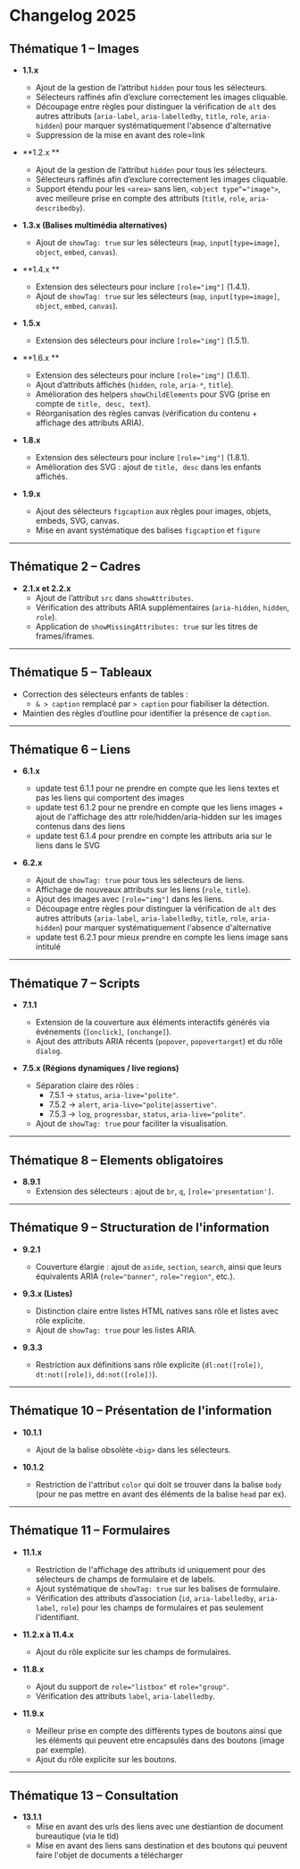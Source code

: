 # Changelog 2025

## **Thématique 1 – Images**

- **1.1.x**  
  - Ajout de la gestion de l’attribut `hidden` pour tous les sélecteurs.  
  - Sélecteurs raffinés afin d’exclure correctement les images cliquable.  
  - Découpage entre règles pour distinguer la vérification de `alt` des autres attributs (`aria-label`, `aria-labelledby`, `title`, `role`, `aria-hidden`) pour marquer systématiquement l'absence d'alternative 
  - Suppression de la mise en avant des role=link

- **1.2.x **  
  - Ajout de la gestion de l’attribut `hidden` pour tous les sélecteurs.  
  - Sélecteurs raffinés afin d’exclure correctement les images cliquable.  
  - Support étendu pour les `<area>` sans lien, `<object type^="image">`, avec meilleure prise en compte des attributs (`title`, `role`, `aria-describedby`).  

- **1.3.x (Balises multimédia alternatives)**  
  - Ajout de `showTag: true` sur les sélecteurs (`map`, `input[type=image]`, `object`, `embed`, `canvas`).  

- **1.4.x **  
  - Extension des sélecteurs pour inclure `[role="img"]` (1.4.1).
  - Ajout de `showTag: true` sur les sélecteurs (`map`, `input[type=image]`, `object`, `embed`, `canvas`).   
  
- **1.5.x**  
  - Extension des sélecteurs pour inclure `[role="img"]` (1.5.1).  

- **1.6.x **  
  - Extension des sélecteurs pour inclure `[role="img"]` (1.6.1).  
  - Ajout d’attributs àffichés (`hidden`, `role`, `aria-*`, `title`).  
  - Amélioration des helpers `showChildElements` pour SVG (prise en compte de `title, desc, text`).  
  - Réorganisation des règles canvas (vérification du contenu + affichage des attributs ARIA).  

- **1.8.x**  
  - Extension des sélecteurs pour inclure `[role="img"]` (1.8.1).  
  - Amélioration des SVG : ajout de `title, desc` dans les enfants affichés.  

- **1.9.x**  
  - Ajout des sélecteurs `figcaption` aux règles pour images, objets, embeds, SVG, canvas.  
  - Mise en avant systématique des balises `figcaption` et `figure` 

---

## **Thématique 2 – Cadres**

- **2.1.x et 2.2.x**  
  - Ajout de l’attribut `src` dans `showAttributes`.  
  - Vérification des attributs ARIA supplémentaires (`aria-hidden`, `hidden`, `role`).  
  - Application de `showMissingAttributes: true` sur les titres de frames/iframes.  

---

## **Thématique 5 – Tableaux**

- Correction des sélecteurs enfants de tables :  
  - `& > caption` remplacé par `> caption` pour fiabiliser la détection.  
- Maintien des règles d’outline pour identifier la présence de `caption`.  

---

## **Thématique 6 – Liens**

- **6.1.x**  
  - update test 6.1.1 pour ne prendre en compte que les liens textes et pas les liens qui comportent des images
  - update test 6.1.2 pour ne prendre en compte que les liens images + ajout de l'affichage des attr role/hidden/aria-hidden sur les images contenus dans des liens
  - update test 6.1.4 pour prendre en compte les attributs aria sur le liens dans le SVG


- **6.2.x**  
  - Ajout de `showTag: true` pour tous les sélecteurs de liens.  
  - Affichage de nouveaux attributs sur les liens (`role`, `title`).  
  - Ajout des images avec `[role="img"]` dans les liens. 
  - Découpage entre règles pour distinguer la vérification de `alt` des autres attributs (`aria-label`, `aria-labelledby`, `title`, `role`, `aria-hidden`) pour marquer systématiquement l'absence d'alternative  
  - update test 6.2.1 pour mieux prendre en compte les liens image sans intitulé


---

## **Thématique 7 – Scripts**

- **7.1.1**  
  - Extension de la couverture aux éléments interactifs générés via événements (`[onclick]`, `[onchange]`).  
  - Ajout des attributs ARIA récents (`popover`, `popovertarget`) et du rôle `dialog`.  

- **7.5.x (Régions dynamiques / live regions)**  
  - Séparation claire des rôles :  
    - 7.5.1 → `status`, `aria-live="polite"`.  
    - 7.5.2 → `alert`, `aria-live="polite|assertive"`.  
    - 7.5.3 → `log`, `progressbar`, `status`, `aria-live="polite"`.  
  - Ajout de `showTag: true` pour faciliter la visualisation.  

---

## **Thématique 8 – Elements obligatoires**

- **8.9.1**  
  - Extension des sélecteurs : ajout de `br`, `q`, `[role='presentation']`.  

---
## **Thématique 9 – Structuration de l'information**

- **9.2.1**  
  - Couverture élargie : ajout de `aside`, `section`, `search`, ainsi que leurs équivalents ARIA (`role="banner"`, `role="region"`, etc.).  

- **9.3.x (Listes)**  
  - Distinction claire entre listes HTML natives sans rôle et listes avec rôle explicite.  
  - Ajout de `showTag: true` pour les listes ARIA.  

- **9.3.3**  
  - Restriction aux définitions sans rôle explicite (`dl:not([role])`, `dt:not([role])`, `dd:not([role])`).  

---

## **Thématique 10 – Présentation de l'information**

- **10.1.1**  
  - Ajout de la balise obsolète `<big>` dans les sélecteurs.  

- **10.1.2**  
  - Restriction de l'attribut `color` qui doit se trouver dans la balise `body` (pour ne pas mettre en avant des éléments de la balise `head` par ex).  

---

## **Thématique 11 – Formulaires**

- **11.1.x**  
  - Restriction de l'affichage des attributs id uniquement pour des sélecteurs de champs de formulaire et de labels.  
  - Ajout systématique de `showTag: true` sur les balises de formulaire.  
  - Vérification des attributs d’association (`id`, `aria-labelledby`, `aria-label`, `role`) pour les champs de formulaires et pas seulement l'identifiant.  

- **11.2.x à 11.4.x**  
  - Ajout du rôle explicite sur les champs de formulaires.  

- **11.8.x**  
  - Ajout du support de `role="listbox"` et `role="group"`.  
  - Vérification des attributs `label`, `aria-labelledby`.  

- **11.9.x**  
  - Meilleur prise en compte des différents types de boutons ainsi que les éléments qui peuvent etre encapsulés dans des boutons (image par exemple).  
  - Ajout du rôle explicite sur les boutons.  

---

## **Thématique 13 – Consultation**

 - **13.1.1**
   - Mise en avant des urls des liens avec une destiantion de document bureautique (via le tld)
   - Mise en avant des liens sans destination et des boutons qui peuvent faire l'objet de documents a télécharger